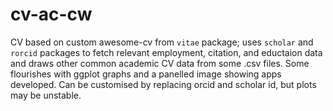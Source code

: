 # cv-ac-cw
CV based on custom awesome-cv from `vitae` package; uses `scholar` and `rorcid` packages to fetch relevant employment, citation, and eductaion data and draws other common academic CV data from some .csv files. Some flourishes with ggplot graphs and a panelled image showing apps developed. Can be customised by replacing orcid and scholar id, but plots may be unstable. 
